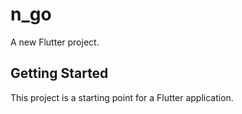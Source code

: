 # n_go

A new Flutter project.

## Getting Started

This project is a starting point for a Flutter application.

